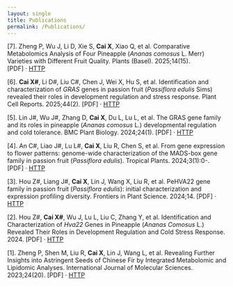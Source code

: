 ```yaml
---
layout: single
title: Publications
permalink: /Publications/
---
```


[7]. Zheng P, Wu J, Li D, Xie S, **Cai X**, Xiao Q, et al. Comparative Metabolomics Analysis of Four Pineapple (_Ananas comosus_ L. Merr) Varieties with Different Fruit Quality. Plants (Basel). 2025;14(15).  
   [PDF] · [HTTP](https://doi.org/10.3390/plants14152400)

[6]. **Cai X#**, Li D#, Liu C#, Chen J, Wei X, Hu S, et al. Identification and characterization of _GRAS_ genes in passion fruit (_Passiflora edulis_ Sims) revealed their roles in development regulation and stress response. Plant Cell Reports. 2025;44(2).
   [PDF] · [HTTP](https://doi.org/10.1007/s00299-025-03432-x)

[5]. Lin J#, Wu J#, Zhang D, **Cai X**, Du L, Lu L, et al. The GRAS gene family and its roles in pineapple (_Ananas comosus_ L.) developmental regulation and cold tolerance. BMC Plant Biology. 2024;24(1).
   [PDF] · [HTTP](https://doi.org/10.1186/s12870-024-05913-9)

[4]. An C#, Liao J#, Lu L#, **Cai X**, Liu R, Chen S, et al. From gene expression to flower patterns: genome-wide characterization of the MADS-box gene family in passion fruit (_Passiflora edulis_). Tropical Plants. 2024;3(1):0-.
   [PDF] · [HTTP](https://doi.org/10.48130/tp-0024-0004)

[3]. Hou Z#, Liang J#, **Cai X**, Lin J, Wang X, Liu R, et al. PeHVA22 gene family in passion fruit (_Passiflora edulis_): initial characterization and expression profiling diversity. Frontiers in Plant Science. 2024;14.
   [PDF] · [HTTP](https://doi.org/10.3389/fpls.2023.1279001)
   
[2]. Hou Z#, **Cai X#**, Wu J, Lu L, Liu C, Zhang Y, et al. Identification and Characterization of _Hva22_ Genes in Pineapple (_Ananas Comosus_ L.) Revealed Their Roles in Development Regulation and Cold Stress Response. 2024.
   [PDF] · [HTTP](https://doi.org/10.2139/ssrn.4966051)
   
[1]. Zheng P, Shen M, Liu R, **Cai X**, Lin J, Wang L, et al. Revealing Further Insights into Astringent Seeds of Chinese Fir by Integrated Metabolomic and Lipidomic Analyses. International Journal of Molecular Sciences. 2023;24(20).
   [PDF] · [HTTP](https://doi.org/10.3390/ijms242015103)
